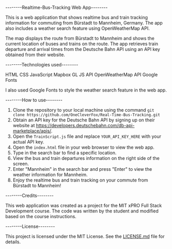 --------Realtime-Bus-Tracking Web App--------

This is a web application that shows realtime bus and train tracking information for commuting from Bürstadt to Mannheim, Germany. The app also includes a weather search feature using OpenWeatherMap API.

The map displays the route from Bürstadt to Mannheim and shows the current location of buses and trains on the route. The app retrieves train departure and arrival times from the Deutsche Bahn API using an API key obtained from their website.

--------Technologies used--------

HTML
CSS
JavaScript
Mapbox GL JS API
OpenWeatherMap API
Google Fonts

I also used Google Fonts to style the weather search feature in the web app.


--------How to use--------

1. Clone the repository to your local machine using the command `git clone https://github.com/OneCleverFox/Real-Time-Bus-Tracking.git`
2. Obtain an API key for the Deutsche Bahn API by signing up on their website at https://developers.deutschebahn.com/db-api-marketplace/apis/.
3. Open the `TrainScript.js` file and replace `YOUR_API_KEY_HERE` with your actual API key.
4. Open the `index.html` file in your web browser to view the web app.
5. Type in the search bar to find a specific location.
6. View the bus and train departures information on the right side of the screen.
7. Enter "Mannheim" in the search bar and press "Enter" to view the weather information for Mannheim.
8. Enjoy the realtime bus and train tracking on your commute from Bürstadt to Mannheim!

--------Credits--------

This web application was created as a project for the MIT xPRO Full Stack Development course. The code was written by the student and modified based on the course instructions. 

--------License--------

This project is licensed under the MIT License. See the [LICENSE.md](LICENSE.md) file for details.